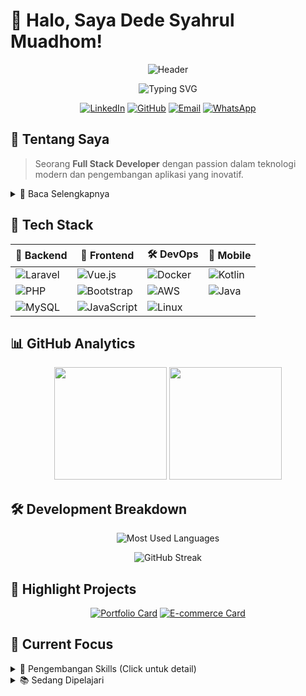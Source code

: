 # 👋 Halo, Saya Dede Syahrul Muadhom!

<p align="center">
  <img src="https://capsule-render.vercel.app/api?type=waving&color=0:1a73e8,100:00ff99&height=300&section=header&text=Dede%20Syahrul%20Muadhom&fontSize=60&animation=fadeIn&fontColor=fff&desc=Full%20Stack%20Developer&descSize=25&fontAlignY=35&descAlignY=55" alt="Header"/>
</p>

<div align="center">
  <img src="https://readme-typing-svg.demolab.com?font=Fira+Code&weight=600&size=24&duration=3000&pause=1000&color=1A73E8&center=true&vCenter=true&multiline=true&repeat=false&width=600&height=100&lines=Transforming+Ideas+into+Code;Laravel+%7C+AWS+%7C+DevOps" alt="Typing SVG"/>
</div>

<div align="center">
  
  [![LinkedIn](https://img.shields.io/badge/LinkedIn-Connect-blue?style=for-the-badge&logo=linkedin)](https://www.linkedin.com/in/dede-syahrul-muadhom-9b1b78111/)
  [![GitHub](https://img.shields.io/badge/GitHub-Follow-lightgrey?style=for-the-badge&logo=github)](https://github.com/dedesyahrul)
  [![Email](https://img.shields.io/badge/Email-Contact-red?style=for-the-badge&logo=gmail)](mailto:dedesyahrul00@gmail.com)
  [![WhatsApp](https://img.shields.io/badge/WhatsApp-Chat-brightgreen?style=for-the-badge&logo=whatsapp)](https://wa.me/6282246684545)
  
</div>

## 🚀 Tentang Saya

> Seorang **Full Stack Developer** dengan passion dalam teknologi modern dan pengembangan aplikasi yang inovatif.

<details>
<summary>📝 Baca Selengkapnya</summary>

Saya adalah lulusan **S1 Teknik Informatika dari Universitas Dinamika Bangsa Jambi** dengan fokus pada:
- 💻 Pengembangan aplikasi web menggunakan **Laravel Framework**
- 🛠️ Pengelolaan infrastruktur server dengan **Proxmox** dan **Docker**
- ☁️ Implementasi solusi cloud menggunakan **AWS**

</details>

## 💼 Tech Stack

<div align="center">

| 🔧 Backend | 🎨 Frontend | 🛠️ DevOps | 📱 Mobile |
|------------|-------------|------------|-----------|
| ![Laravel](https://img.shields.io/badge/Laravel-FF2D20?style=flat-square&logo=laravel&logoColor=white) | ![Vue.js](https://img.shields.io/badge/Vue.js-4FC08D?style=flat-square&logo=vue.js&logoColor=white) | ![Docker](https://img.shields.io/badge/Docker-2496ED?style=flat-square&logo=docker&logoColor=white) | ![Kotlin](https://img.shields.io/badge/Kotlin-0095D5?style=flat-square&logo=kotlin&logoColor=white) |
| ![PHP](https://img.shields.io/badge/PHP-777BB4?style=flat-square&logo=php&logoColor=white) | ![Bootstrap](https://img.shields.io/badge/Bootstrap-7952B3?style=flat-square&logo=bootstrap&logoColor=white) | ![AWS](https://img.shields.io/badge/AWS-232F3E?style=flat-square&logo=amazon-aws&logoColor=white) | ![Java](https://img.shields.io/badge/Java-007396?style=flat-square&logo=java&logoColor=white) |
| ![MySQL](https://img.shields.io/badge/MySQL-4479A1?style=flat-square&logo=mysql&logoColor=white) | ![JavaScript](https://img.shields.io/badge/JavaScript-F7DF1E?style=flat-square&logo=javascript&logoColor=black) | ![Linux](https://img.shields.io/badge/Linux-FCC624?style=flat-square&logo=linux&logoColor=black) | |

</div>

## 📊 GitHub Analytics

<div align="center">
  <img height="180em" src="https://github-readme-stats.vercel.app/api?username=dedesyahrul&show_icons=true&theme=tokyonight&include_all_commits=true&count_private=true"/>
  <img height="180em" src="https://github-readme-stats.vercel.app/api/top-langs/?username=dedesyahrul&layout=compact&langs_count=8&theme=tokyonight"/>
</div>


## 🛠️ Development Breakdown

<!-- Programming Languages -->
<p align="center">
  <img src="https://github-readme-stats.vercel.app/api/top-langs/?username=dedesyahrul&layout=pie&theme=tokyonight" alt="Most Used Languages" />
</p>

<!-- Coding Streak -->
<p align="center">
  <img src="https://github-readme-streak-stats.herokuapp.com/?user=dedesyahrul&theme=tokyonight" alt="GitHub Streak" />
</p>

<!-- Weekly Stats -->

## 🌟 Highlight Projects

<div align="center">

[![Portfolio Card](https://github-readme-stats.vercel.app/api/pin/?username=dedesyahrul&repo=dedesyahrul.github.io&theme=tokyonight)](https://github.com/dedesyahrul/dedesyahrul.github.io)
[![E-commerce Card](https://github-readme-stats.vercel.app/api/pin/?username=dedesyahrul&repo=AplikasiSiTemanPublik&theme=tokyonight)](https://github.com/dedesyahrul/AplikasiSiTemanPublik)

</div>

## 🎯 Current Focus

<details>
<summary>🔄 Pengembangan Skills (Click untuk detail)</summary>

### 1. 🐳 Advanced Docker & Kubernetes
- Memperdalam orchestration container dengan Kubernetes
- Implementasi microservices architecture
- Optimasi deployment dan scaling aplikasi
- CI/CD pipeline dengan Docker

### 2. ☁️ AWS Cloud Architecture
- Membangun serverless applications dengan AWS Lambda
- Implementasi high-availability systems
- Optimasi biaya dan performa cloud infrastructure
- AWS Security best practices

### 3. 📱 Progressive Web Apps (PWA)
- Pengembangan aplikasi web modern dengan teknologi PWA
- Implementasi service workers untuk offline functionality
- Push notifications dan background sync
- Optimasi performa dan user experience

### 4. 🔒 Security & Best Practices
- Implementasi OAuth 2.0 dan JWT
- Keamanan API dan database
- OWASP security guidelines
- Data encryption dan protection

### 5. 📊 Data Analytics & Monitoring
- Implementasi logging system dengan ELK Stack
- Real-time monitoring dengan Grafana
- Performance metrics dan analytics
- Error tracking dan debugging
</details>

<details>
<summary>📚 Sedang Dipelajari</summary>

</details>
